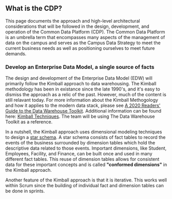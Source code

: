 ## What is the CDP?



This page documents the approach and high-level architectural considerations that will be followed in the design, development, and operation of the Common Data Platform (CDP). The Common Data Platform is an umbrella term that encompasses many aspects of the management of data on the campus and serves as the Campus Data Strategy to meet the current business needs as well as positioning ourselves to meet future demands.


### Develop an Enterprise Data Model, a single source of facts

The design and development of the Enterprise Data Model (EDW) will primarily follow the Kimball approach to data warehousing. The Kimball methodology has been in existance since the late 1990's, and it's easy to dismiss the approach as a relic of the past. However, much of the content is still relavant today. For more information about the Kimball Methogology and how it applies to the modern data stack, please see  [A 2020 Readers' Guide to the Data Warehouse Toolkit](https://www.holistics.io/blog/how-to-read-data-warehouse-toolkit/).  Additional information can be found here: [Kimball Techniques](https://www.kimballgroup.com/data-warehouse-business-intelligence-resources/books/data-warehouse-dw-toolkit/). The team will be using The Data Warehouse Toolkit as a reference. 

In a nutshell, the Kimball approach uses dimensional modeling techniques to design a [star schema](https://en.wikipedia.org/wiki/Star_schema). A star schema consists of fact tables to record the events of the business surrounded by dimension tables which hold the descriptive data related to those events. Important dimensions, like Student, Employees, Facility, and Finance, can be built once and used in many different fact tables. This reuse of dimension tables allows for consistent data for these important concepts and is called **"conformed dimensions"** in the Kimball approach.

Another feature of the Kimball approach is that it is iterative. This works well within Scrum since the building of individual fact and dimension tables can be done in sprints.

